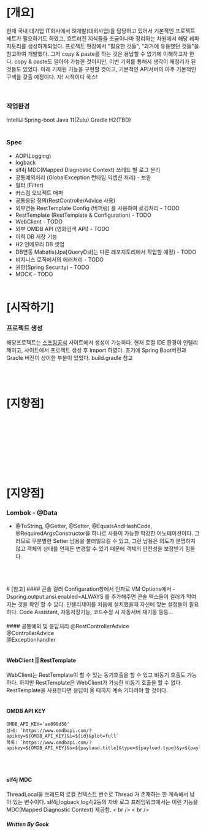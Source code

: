 
# [개요]
현재 국내 대기업 IT회사에서 SI개발(대외사업)을 담당하고 있어서 기본적인 프로젝트 세트가 필요하기도 하였고,
흐트러진 지식들을 조금이나마 정리하는 차원에서 해당 레파지토리를 생성하게되었다.
프로젝트 현장에서 "필요한 것들", "과거에 유용했던 것들"을 참고하여 개발했다.
그저 copy & paste를 하는 것은 용납할 수 없기에 이해하고자 한다.
copy & paste도 알아야 가능한 것이지만, 이번 기회를 통해서 생각이 재정리가 된 것들도 있었다.
아래 기재된 기능을 구현할 것이고, 기본적인 API서버의 아주 기본적인 구색을 갖출 예정이다.
자! 시작이다 꾹스!

<br />

### 작업환경
IntelliJ
Spring-boot
Java 11(Zulu)
Gradle
H2(TBD)
<br />
<br />
### Spec
* AOP(Logging) 
* logback
* slf4j MDC(Mapped Diagnostic Context) 쓰레드 별 로그 분리
* 공통예외처리 (GlobalException 런타임 익셉션 처리) - 보완
* 필터 (Filter)
* 커스컴 오브젝트 매퍼
* 공통응답 정의(RestControllerAdvice 사용)
* 외부연동 RestTemplate Config (버퍼링) 를 사용하여 로깅처리 - TODO
* RestTemplate (RestTemplate & Configuration) - TODO
* WebClient - TODO
* 외부 OMDB API (영화검색 API) - TODO
* 이력 DB 저장 기능
* H2 인메모리 DB 셋업
* DB연동 Mabatis(Jpa[QueryDsl]는 다른 레포지토리에서 작업할 예정) - TODO
* 비지니스 로직에서의 에러처리 - TODO
* 권한(Spring Security) - TODO
* MOCK - TODO
  <br />
  <br />

# [시작하기]
### 프로젝트 생성
해당프로젝트는 [스프링공식](https://start.spring.io/) 사이트에서 생성이 가능하다.
현재 로컬 IDE 환경이 인텔리제이고, 사이트에서 프로젝트 생성 후 Import 하였다.
초기에 Spring Boot버전과 Gradle 버전이 상이한 부분이 있었다. build.gradle 참고

<br />
<br />

# [지향점]
<br />
<br />
<br />
<br />
<br />
<br />
<br />
<br />

# [지양점]
### Lombok - @Data
* @ToString, @Getter, @Setter, @EqualsAndHashCode, 
@RequiredArgsConstructor을 하나로 사용이 가능한 막강한 어노테이션이다.
그러므로 무분별한 Setter 남용을 불러일으킬 수 있고, 그런 남용은 의도가 분명하지 않고 객체의 상태를 
언제든 변경할 수 있기 때문에 객체의 안전성을 보장받기 힘들다.
<br />
<br />
<br />
# [참고]
#### 콘솔 컬러
Configuration창에서 인자로 VM Options에서 -Dspring.output.ansi.enabled=ALWAYS 를 추가해주면 콘솔 
텍스들이 컬러가 먹여지는 것을 확인 할 수 있다.
인텔리제이를 처음에 설치했을때 자신에 맞는 설정들이 필요하다. Code Assistant, 자동저장기능, 코드수정 시 자동서버 재기동 등등...
<br />
<br />
#### 공통예외 및 응답처리
@RestControllerAdvice <br />
@ControllerAdvice <br />
@Exceptionhandler
<br />
<br />

#### WebClient || RestTemplate
WebClient는 RestTemplate이 할 수 있는 동기호출을 할 수 있고 비동기 호출도 가능하다. 
하지만 RestTemplate은 WebClient가 가능한 비동기 호출을 할 수 없다. 
RestTemplate을 사용한다면 응답이 올 때까지 계속 기다려야 할 것이다.
<br />
<br />

#### OMDB API KEY

    OMDB_API_KEY='ae898d58'
    상세: `https://www.omdbapi.com/?apikey=${OMDB_API_KEY}&i=${id}&plot=full`
    목록: `https://www.omdbapi.com/?apikey=${OMDB_API_KEY}&s=${payload.title}&type=${payload.type}&y=${payload.year}&page=${payload.page}`
<br />
<br />

#### slf4j MDC 
ThreadLocal을 쓰레드의 로컬 컨텍스트 변수로 Thread 가 존재하는 한 계속해서 남아 있는 변수이다.
slf4j,logback,log4j2등의 자바 로그 프레임워크에서는 이런 기능을 MDC(Mapped Diagnostic Context) 제공함.
< br />
< br />

##### Written By Gook

